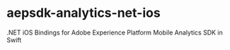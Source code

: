 # aepsdk-analytics-net-ios
.NET iOS Bindings for Adobe Experience Platform Mobile Analytics SDK in Swift
